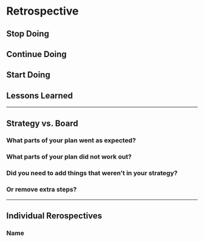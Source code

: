 <!-- this template is for inspiration, feel free to change it however you like! -->

# Retrospective

## Stop Doing


## Continue Doing

## Start Doing

## Lessons Learned

---

## Strategy vs. Board

### What parts of your plan went as expected?

### What parts of your plan did not work out?

### Did you need to add things that weren't in your strategy?

### Or remove extra steps?

---

## Individual Rerospectives

### Name

<!-- reflect on your contributions, challenges and progress in this milestone -->
